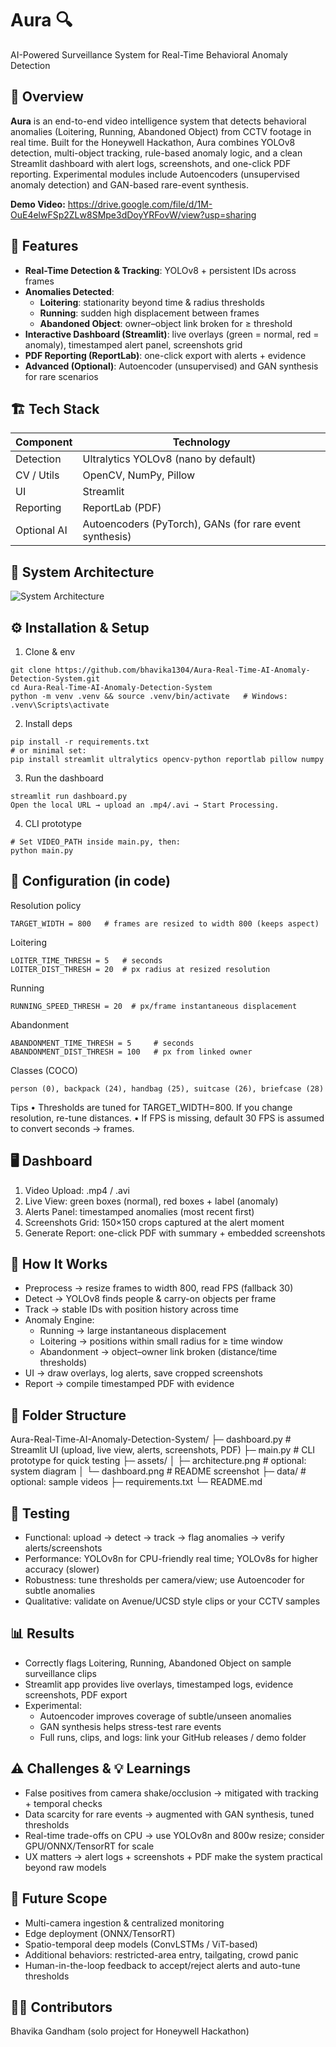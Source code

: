 # Aura 🔍
AI-Powered Surveillance System for Real-Time Behavioral Anomaly Detection

## 🌟 Overview
**Aura** is an end-to-end video intelligence system that detects behavioral anomalies (Loitering, Running, Abandoned Object) from CCTV footage in real time. Built for the Honeywell Hackathon, Aura combines YOLOv8 detection, multi-object tracking, rule-based anomaly logic, and a clean Streamlit dashboard with alert logs, screenshots, and one-click PDF reporting. Experimental modules include Autoencoders (unsupervised anomaly detection) and GAN-based rare-event synthesis.

**Demo Video:** https://drive.google.com/file/d/1M-OuE4elwFSp2ZLw8SMpe3dDoyYRFovW/view?usp=sharing  

## 🚀 Features
- **Real-Time Detection & Tracking**: YOLOv8 + persistent IDs across frames  
- **Anomalies Detected**:
  - **Loitering**: stationarity beyond time & radius thresholds
  - **Running**: sudden high displacement between frames
  - **Abandoned Object**: owner–object link broken for ≥ threshold
- **Interactive Dashboard (Streamlit)**: live overlays (green = normal, red = anomaly), timestamped alert panel, screenshots grid
- **PDF Reporting (ReportLab)**: one-click export with alerts + evidence
- **Advanced (Optional)**: Autoencoder (unsupervised) and GAN synthesis for rare scenarios

## 🏗️ Tech Stack
| Component | Technology |
|---|---|
| Detection | Ultralytics YOLOv8 (nano by default) |
| CV / Utils | OpenCV, NumPy, Pillow |
| UI | Streamlit |
| Reporting | ReportLab (PDF) |
| Optional AI | Autoencoders (PyTorch), GANs (for rare event synthesis) |

## 📐 System Architecture
![System Architecture](file/sysarch.png)

## ⚙️ Installation & Setup
1) Clone & env
```
git clone https://github.com/bhavika1304/Aura-Real-Time-AI-Anomaly-Detection-System.git
cd Aura-Real-Time-AI-Anomaly-Detection-System
python -m venv .venv && source .venv/bin/activate   # Windows: .venv\Scripts\activate
```

2) Install deps
```
pip install -r requirements.txt
# or minimal set:
pip install streamlit ultralytics opencv-python reportlab pillow numpy
```

3) Run the dashboard
```
streamlit run dashboard.py
Open the local URL → upload an .mp4/.avi → Start Processing.
```

4) CLI prototype 
```
# Set VIDEO_PATH inside main.py, then:
python main.py
```

## 🔧 Configuration (in code)

Resolution policy
```
TARGET_WIDTH = 800   # frames are resized to width 800 (keeps aspect)
```
Loitering
```
LOITER_TIME_THRESH = 5   # seconds
LOITER_DIST_THRESH = 20  # px radius at resized resolution
```
Running
```
RUNNING_SPEED_THRESH = 20  # px/frame instantaneous displacement
```
Abandonment
```
ABANDONMENT_TIME_THRESH = 5     # seconds
ABANDONMENT_DIST_THRESH = 100   # px from linked owner
```
Classes (COCO)
```
person (0), backpack (24), handbag (25), suitcase (26), briefcase (28)
```
Tips
• Thresholds are tuned for TARGET_WIDTH=800. If you change resolution, re-tune distances.
• If FPS is missing, default 30 FPS is assumed to convert seconds → frames.

## 🖥️ Dashboard

1. Video Upload: .mp4 / .avi
2. Live View: green boxes (normal), red boxes + label (anomaly)
3. Alerts Panel: timestamped anomalies (most recent first)
4. Screenshots Grid: 150×150 crops captured at the alert moment
5. Generate Report: one-click PDF with summary + embedded screenshots

## 🧠 How It Works 
- Preprocess → resize frames to width 800, read FPS (fallback 30)
- Detect → YOLOv8 finds people & carry-on objects per frame
- Track → stable IDs with position history across time
- Anomaly Engine:
  - Running → large instantaneous displacement
  - Loitering → positions within small radius for ≥ time window
  - Abandonment → object–owner link broken (distance/time thresholds)
- UI → draw overlays, log alerts, save cropped screenshots
- Report → compile timestamped PDF with evidence

## 📂 Folder Structure 
Aura-Real-Time-AI-Anomaly-Detection-System/
├─ dashboard.py           # Streamlit UI (upload, live view, alerts, screenshots, PDF)
├─ main.py                # CLI prototype for quick testing
├─ assets/
│  ├─ architecture.png    # optional: system diagram
│  └─ dashboard.png       # README screenshot
├─ data/                  # optional: sample videos
├─ requirements.txt
└─ README.md

## 🧪 Testing

- Functional: upload → detect → track → flag anomalies → verify alerts/screenshots
- Performance: YOLOv8n for CPU-friendly real time; YOLOv8s for higher accuracy (slower)
- Robustness: tune thresholds per camera/view; use Autoencoder for subtle anomalies
- Qualitative: validate on Avenue/UCSD style clips or your CCTV samples

## 📊 Results 

- Correctly flags Loitering, Running, Abandoned Object on sample surveillance clips
- Streamlit app provides live overlays, timestamped logs, evidence screenshots, PDF export
- Experimental:
  - Autoencoder improves coverage of subtle/unseen anomalies
  - GAN synthesis helps stress-test rare events
  - Full runs, clips, and logs: link your GitHub releases / demo folder

## ⚠️ Challenges & 💡 Learnings

- False positives from camera shake/occlusion → mitigated with tracking + temporal checks
- Data scarcity for rare events → augmented with GAN synthesis, tuned thresholds
- Real-time trade-offs on CPU → use YOLOv8n and 800w resize; consider GPU/ONNX/TensorRT for scale
- UX matters → alert logs + screenshots + PDF make the system practical beyond raw models

## 🔭 Future Scope

- Multi-camera ingestion & centralized monitoring
- Edge deployment (ONNX/TensorRT)
- Spatio-temporal deep models (ConvLSTMs / ViT-based)
- Additional behaviors: restricted-area entry, tailgating, crowd panic
- Human-in-the-loop feedback to accept/reject alerts and auto-tune thresholds

## 👩‍💻 Contributors
Bhavika Gandham (solo project for Honeywell Hackathon)
